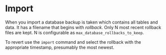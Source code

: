 # Import

When you import a database backup is taken which contains all tables and data. It has a filename that begins with _rollback_. Only N most recent rollback files are kept. N is configurable as `max_database_rollbacks_to_keep`.

To revert use the `import` command and select the rollback with the appropriate timestamp, presumably the most newest.
